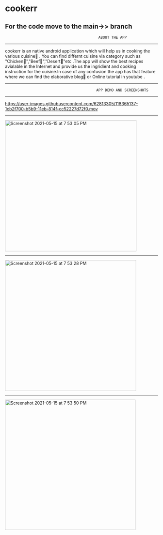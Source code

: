 # cookerr

For the code move to the main->> branch
---------------------------------------------------
                                               ABOUT THE APP
---------------------------------------------------             
             
cookerr is an native android application which will help us
in cooking the various cuisine🍛 . You can find differnt cuisine
via category such as "Chicken🐓","Beef🥩","Desert🍨"etc .The app will 
show the best recipes avialable in the Internet and provide us
the ingridient and cooking instruction for the cuisine.In case 
of any confusion the app has that feature where we can find the 
elaborative blog📖 or Online tutorial in youtube .


----------------------------------------------------
                                              APP DEMO AND SCREENSHOTS
----------------------------------------------------                   
  
 
https://user-images.githubusercontent.com/62813305/118365137-1cb2f700-b5b9-11eb-814f-cc52227d72f0.mov



---------------------------------------------------  

<img width="433" alt="Screenshot 2021-05-15 at 7 53 05 PM" src="https://user-images.githubusercontent.com/62813305/118365144-1e7cba80-b5b9-11eb-8963-e6ab0dcb4301.png">




---------------------------------------------------  
<img width="432" alt="Screenshot 2021-05-15 at 7 53 28 PM" src="https://user-images.githubusercontent.com/62813305/118365146-20467e00-b5b9-11eb-9625-382bf1e8f928.png">




---------------------------------------------------  
<img width="430" alt="Screenshot 2021-05-15 at 7 53 50 PM" src="https://user-images.githubusercontent.com/62813305/118365150-23416e80-b5b9-11eb-98be-6902083d779e.png">
